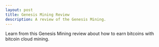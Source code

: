 ```yaml
---
layout: post
title: Genesis Mining Review
description: A review of the Genesis Mining.
---
```


<p>Learn from this Genesis Mining review about how to earn bitcoins with bitcoin cloud mining.